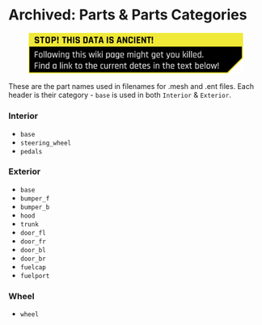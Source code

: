 # Archived: Parts & Parts Categories

<figure><img src="../../../../.gitbook/assets/warning_outdated_info.png" alt=""><figcaption></figcaption></figure>

These are the part names used in filenames for .mesh and .ent files. Each header is their category - `base` is used in both `Interior` & `Exterior`.

### Interior

* `base`
* `steering_wheel`
* `pedals`

### Exterior

* `base`
* `bumper_f`
* `bumper_b`
* `hood`
* `trunk`
* `door_fl`
* `door_fr`
* `door_bl`
* `door_br`
* `fuelcap`
* `fuelport`

### Wheel

* `wheel`
